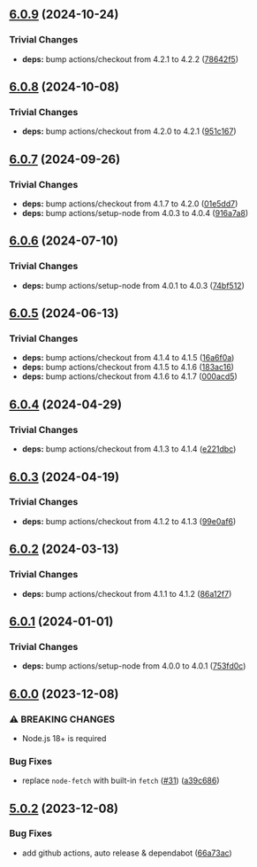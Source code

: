 ## [6.0.9](https://github.com/rvagg/ghauth/compare/v6.0.8...v6.0.9) (2024-10-24)

### Trivial Changes

* **deps:** bump actions/checkout from 4.2.1 to 4.2.2 ([78642f5](https://github.com/rvagg/ghauth/commit/78642f52b07934f85900333a66bac8b3bb6ff729))

## [6.0.8](https://github.com/rvagg/ghauth/compare/v6.0.7...v6.0.8) (2024-10-08)

### Trivial Changes

* **deps:** bump actions/checkout from 4.2.0 to 4.2.1 ([951c167](https://github.com/rvagg/ghauth/commit/951c167790536c9f867bbd7d6b43928b90d8181d))

## [6.0.7](https://github.com/rvagg/ghauth/compare/v6.0.6...v6.0.7) (2024-09-26)

### Trivial Changes

* **deps:** bump actions/checkout from 4.1.7 to 4.2.0 ([01e5dd7](https://github.com/rvagg/ghauth/commit/01e5dd78374ad9d9fdaa77754f71f6d91e6194cd))
* **deps:** bump actions/setup-node from 4.0.3 to 4.0.4 ([916a7a8](https://github.com/rvagg/ghauth/commit/916a7a8e1060208102c187f2597327daa06831d0))

## [6.0.6](https://github.com/rvagg/ghauth/compare/v6.0.5...v6.0.6) (2024-07-10)

### Trivial Changes

* **deps:** bump actions/setup-node from 4.0.1 to 4.0.3 ([74bf512](https://github.com/rvagg/ghauth/commit/74bf512f94fa1ab97428d03831a731da13d5505a))

## [6.0.5](https://github.com/rvagg/ghauth/compare/v6.0.4...v6.0.5) (2024-06-13)

### Trivial Changes

* **deps:** bump actions/checkout from 4.1.4 to 4.1.5 ([16a6f0a](https://github.com/rvagg/ghauth/commit/16a6f0aadcd8e01a2b19b381a00f173fd3e7a902))
* **deps:** bump actions/checkout from 4.1.5 to 4.1.6 ([183ac16](https://github.com/rvagg/ghauth/commit/183ac161d2db4b097b16700483787fc6f3b70515))
* **deps:** bump actions/checkout from 4.1.6 to 4.1.7 ([000acd5](https://github.com/rvagg/ghauth/commit/000acd52f12eac6973c787bec21fd3f46e538e15))

## [6.0.4](https://github.com/rvagg/ghauth/compare/v6.0.3...v6.0.4) (2024-04-29)


### Trivial Changes

* **deps:** bump actions/checkout from 4.1.3 to 4.1.4 ([e221dbc](https://github.com/rvagg/ghauth/commit/e221dbc58c90e3f2fa536a37f5c231144019d314))

## [6.0.3](https://github.com/rvagg/ghauth/compare/v6.0.2...v6.0.3) (2024-04-19)


### Trivial Changes

* **deps:** bump actions/checkout from 4.1.2 to 4.1.3 ([99e0af6](https://github.com/rvagg/ghauth/commit/99e0af6caa21c9b5e10edd22ec964c889cf3cf7d))

## [6.0.2](https://github.com/rvagg/ghauth/compare/v6.0.1...v6.0.2) (2024-03-13)


### Trivial Changes

* **deps:** bump actions/checkout from 4.1.1 to 4.1.2 ([86a12f7](https://github.com/rvagg/ghauth/commit/86a12f71e6429475bec57971e7af82b1728a33d7))

## [6.0.1](https://github.com/rvagg/ghauth/compare/v6.0.0...v6.0.1) (2024-01-01)


### Trivial Changes

* **deps:** bump actions/setup-node from 4.0.0 to 4.0.1 ([753fd0c](https://github.com/rvagg/ghauth/commit/753fd0cadc1fb0a8b7e0c827017d63d82154a836))

## [6.0.0](https://github.com/rvagg/ghauth/compare/v5.0.2...v6.0.0) (2023-12-08)


### ⚠ BREAKING CHANGES

* Node.js 18+ is required

### Bug Fixes

* replace `node-fetch` with built-in `fetch` ([#31](https://github.com/rvagg/ghauth/issues/31)) ([a39c686](https://github.com/rvagg/ghauth/commit/a39c686a2c95d81f7f7b54c9d226f3916922af88))

## [5.0.2](https://github.com/rvagg/ghauth/compare/v5.0.1...v5.0.2) (2023-12-08)


### Bug Fixes

* add github actions, auto release & dependabot ([66a73ac](https://github.com/rvagg/ghauth/commit/66a73aceb69bc2b53fcc2f69637ac3a0de9af998))
